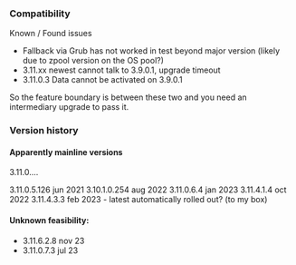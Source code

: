 

### Compatibility 

Known / Found issues

- Fallback via Grub has not worked in test beyond major version (likely due to zpool version on the OS pool?)
- 3.11.xx newest cannot talk to 3.9.0.1, upgrade timeout
- 3.11.0.3 Data cannot be activated on 3.9.0.1

So the feature boundary is between these two and you need an intermediary upgrade to pass it.

### Version history


#### Apparently mainline versions

3.11.0....

3.11.0.5.126 jun 2021
3.10.1.0.254 aug 2022
3.11.0.6.4 jan 2023
3.11.4.1.4 oct 2022
3.11.4.3.3 feb 2023 - latest automatically rolled out? (to my box)

#### Unknown feasibility:
- 3.11.6.2.8 nov 23
- 3.11.0.7.3 jul 23
